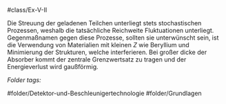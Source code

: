 #class/Ex-V-II 

Die Streuung der geladenen Teilchen unterliegt stets stochastischen Prozessen, weshalb die tatsächliche Reichweite Fluktuationen unterliegt. Gegenmaßnamen  gegen diese Prozesse, sollten sie unterwünscht sein, ist die Verwendung von Materialien mit kleinen $Z$ wie Beryllium und Minimierung der Strukturen, welche interferieren.
Bei großer dicke der Absorber kommt der zentrale Grenzwertsatz zu tragen und der Energieverlust wird gaußförmig.


 *Folder tags:*

#folder/Detektor-und-Beschleunigertechnologie #folder/Grundlagen